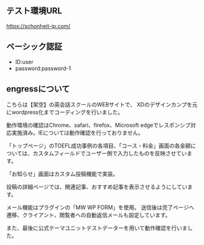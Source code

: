 ## テスト環境URL
https://schonheit-jp.com/

## ベーシック認証
- ID:user
- password:password-1

## engressについて
こちらは【架空】の英会話スクールのWEBサイトで、
XDのデザインカンプを元にwordpress化までコーディングを行いました。

動作環境の確認はChrome、safari、firefox、Microsoft edgeでレスポンシブ対応実施済み。IEについては動作確認を行っておりません。

「トップページ」のTOEFL成功事例の各項目、「コース・料金」画面の各金額については、カスタムフィールドでユーザー側で入力したものを反映させています。

「お知らせ」画面はカスタム投稿機能で実装。

投稿の詳細ページでは、関連記事、おすすめ記事を表示させるようにしています。

メール機能はプラグインの「MW WP FORM」を使用。
送信後は完了ページへ遷移、クライアント、閲覧者への自動返信メールも設定しています。

また、最後に公式テーマユニットテストデーターを用いて動作確認を行いました。



